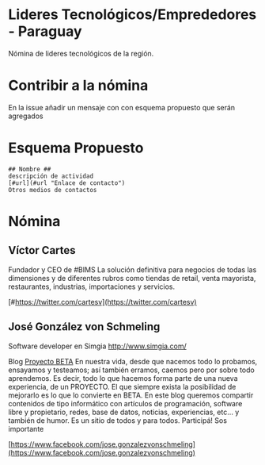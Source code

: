 # Lideres Tecnológicos/Emprededores - Paraguay #
Nómina de lideres tecnológicos de la región.

# Contribir a la nómina #
En la issue añadir un mensaje con con esquema propuesto que serán agregados

# Esquema Propuesto #
    ## Nombre ##
	descripción de actividad
	[#url](#url "Enlace de contacto")
    Otros medios de contactos
# Nómina
## Víctor Cartes ##
Fundador y CEO de #BIMS La solución definitiva para negocios de todas las dimensiones y de diferentes rubros como tiendas de retail, venta mayorista, restaurantes, industrias, importaciones y servicios.

[#https://twitter.com/cartesv](https://twitter.com/cartesv)

## José González von Schmeling ##
Software developer en Simgia http://www.simgia.com/

Blog [Proyecto BETA](http://proyectosbeta.net/ "Proyecto BETA") En nuestra vida, desde que nacemos todo lo probamos, ensayamos y testeamos; así también erramos, caemos pero por sobre todo aprendemos. Es decir, todo lo que hacemos forma parte de una nueva experiencia, de un PROYECTO. El que siempre exista la posibilidad de mejorarlo es lo que lo convierte en BETA. En este blog queremos compartir contenidos de tipo informático con artículos de programación, software libre y propietario, redes, base de datos, noticias, experiencias, etc… y también de humor. Es un sitio de todos y para todos. Participá! Sos importante

[https://www.facebook.com/jose.gonzalezvonschmeling](https://www.facebook.com/jose.gonzalezvonschmeling)
